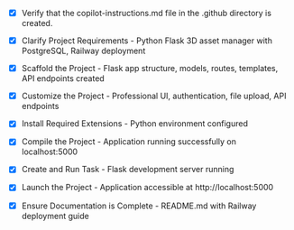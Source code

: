 - [x] Verify that the copilot-instructions.md file in the .github directory is created.

- [x] Clarify Project Requirements - Python Flask 3D asset manager with PostgreSQL, Railway deployment

- [x] Scaffold the Project - Flask app structure, models, routes, templates, API endpoints created

- [x] Customize the Project - Professional UI, authentication, file upload, API endpoints

- [x] Install Required Extensions - Python environment configured

- [x] Compile the Project - Application running successfully on localhost:5000

- [x] Create and Run Task - Flask development server running

- [x] Launch the Project - Application accessible at http://localhost:5000

- [x] Ensure Documentation is Complete - README.md with Railway deployment guide
